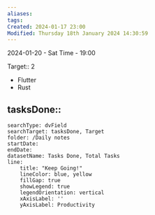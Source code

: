 ```yaml
---
aliases: 
tags: 
Created: 2024-01-17 23:00
Modified: Thursday 18th January 2024 14:30:59
---
```


2024-01-20 - Sat
Time - 19:00


Target:: 2
- Flutter
- Rust

tasksDone::
- 


```tracker
searchType: dvField
searchTarget: tasksDone, Target
folder: /Daily notes 
startDate:
endDate:
datasetName: Tasks Done, Total Tasks
line:
    title: "Keep Going!"
    lineColor: blue, yellow
    fillGap: true
    showLegend: true
    legendOrientation: vertical
    xAxisLabel: ''
    yAxisLabel: Productivity
```